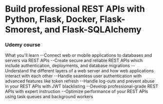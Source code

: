 # Build professional REST APIs with Python, Flask, Docker, Flask-Smorest, and Flask-SQLAlchemy
### Udemy course

What you'll learn
--Connect web or mobile applications to databases and servers via REST APIs
--Create secure and reliable REST APIs which include authentication, deployments, and database migrations
--Understand the different layers of a web server and how web applications interact with each other
--Handle seamless user authentication with advanced features like token refresh
--Handle log-outs and prevent abuse in your REST APIs with JWT blacklisting
--Develop professional-grade REST APIs with expert instruction
--Optimize performance of your REST APIs using task queues and background workers
